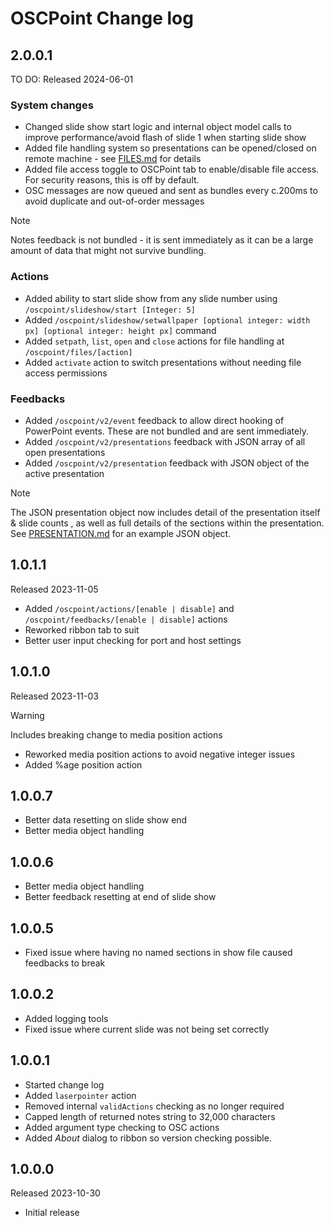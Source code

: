 # OSCPoint Change log

## 2.0.0.1

TO DO: Released 2024-06-01

### System changes


- Changed slide show start logic and internal object model calls to improve performance/avoid flash of slide 1 when starting slide show
- Added file handling system so presentations can be opened/closed on remote machine - see [FILES.md](FILES.md) for details
- Added file access toggle to OSCPoint tab to enable/disable file access. For security reasons, this is off by default.
- OSC messages are now queued and sent as bundles every c.200ms to avoid duplicate and out-of-order messages

> [!NOTE]
> Notes feedback is not bundled - it is sent immediately as it can be a large amount of data that might not survive bundling.

### Actions


- Added ability to start slide show from any slide number using `/oscpoint/slideshow/start [Integer: 5]`
- Added `/oscpoint/slideshow/setwallpaper [optional integer: width px] [optional integer: height px]` command
- Added `setpath`, `list`, `open` and `close` actions for file handling at `/oscpoint/files/[action]`
- Added `activate` action to switch presentations without needing file access permissions

### Feedbacks

- Added  `/oscpoint/v2/event` feedback to allow direct hooking of PowerPoint events. These are not bundled and are sent immediately.
- Added `/oscpoint/v2/presentations` feedback with JSON array of all open presentations
- Added `/oscpoint/v2/presentation` feedback with JSON object of the active presentation

> [!NOTE]
> The JSON presentation object now includes detail of the presentation itself & slide counts , as well as full details of the sections within the presentation.  See [PRESENTATION.md](PRESENTATION.md) for an example JSON object.

## 1.0.1.1

Released 2023-11-05

- Added `/oscpoint/actions/[enable | disable]` and `/oscpoint/feedbacks/[enable | disable]` actions
- Reworked ribbon tab to suit
- Better user input checking for port and host settings
  
## 1.0.1.0

Released 2023-11-03

> [!WARNING]
> Includes breaking change to media position actions

- Reworked media position actions to avoid negative integer issues
- Added %age position action


## 1.0.0.7
- Better data resetting on slide show end
- Better media object handling

## 1.0.0.6

- Better media object handling
- Better feedback resetting at end of slide show

## 1.0.0.5

- Fixed issue where having no named sections in show file caused feedbacks to break
  
## 1.0.0.2

- Added logging tools
- Fixed issue where current slide was not being set correctly

## 1.0.0.1

- Started change log
- Added `laserpointer` action
- Removed internal `validActions` checking as no longer required
- Capped length of returned notes string to 32,000 characters
- Added argument type checking to OSC actions
- Added *About* dialog to ribbon so version checking possible.


## 1.0.0.0

Released 2023-10-30

- Initial release
